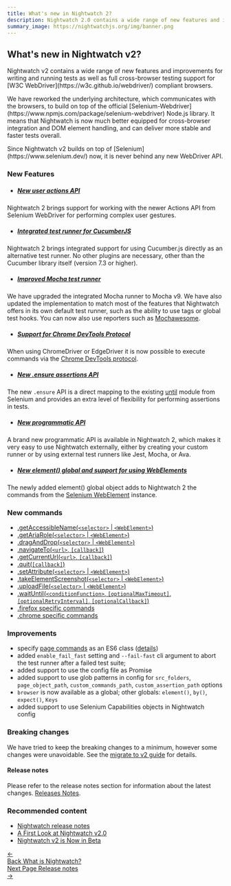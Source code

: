 ```yaml
---
title: What's new in Nightwatch 2?
description: Nightwatch 2.0 contains a wide range of new features and improvements for writing and running tests as well as full cross-browser testing support.
summary_image: https://nightwatchjs.org/img/banner.png
---
```



<div class="page-header"><h2>What's new in Nightwatch v2?</h2></div>

<p>Nightwatch v2 contains a wide range of new features and improvements for writing and running tests as well as full cross-browser testing support for [W3C WebDriver](https://w3c.github.io/webdriver/) compliant browsers.</p>

<p>We have reworked the underlying architecture, which communicates with the browsers, to build on top of the official [Selenium-Webdriver](https://www.npmjs.com/package/selenium-webdriver) Node.js library. It means that Nightwatch is now much better equipped for cross-browser integration and DOM element handling, and can deliver more stable and faster tests overall.</p>

<p>Since Nightwatch v2 builds on top of [Selenium](https://www.selenium.dev/) now, it is never behind any new WebDriver API. </p>

### New Features

- ##### [New user actions API](/api/useractions/)
Nightwatch 2 brings support for working with the newer Actions API from Selenium WebDriver for performing complex user gestures.

- ##### [Integrated test runner for CucumberJS](https://nightwatchjs.org/guide/third-party-runners/cucumberjs-nightwatch-integration.html)
Nightwatch 2 brings integrated support for using Cucumber.js directly as an alternative test runner. No other plugins are necessary, other than the Cucumber library itself (version 7.3 or higher).

- ##### [Improved Mocha test runner](https://nightwatchjs.org/guide/third-party-runners/using-mocha.html)
We have upgraded the integrated Mocha runner to Mocha v9. We have also updated the implementation to match most of the features that Nightwatch offers in its own default test runner, such as the ability to use tags or global test hooks. You can now also use reporters such as [Mochawesome](https://nightwatchjs.org/guide/third-party-runners/using-mocha.html#using-the-mochawesome-reporter).

- ##### [Support for Chrome DevTools Protocol](/api/commands/#using-chrome-devtools-protocol)
When using ChromeDriver or EdgeDriver it is now possible to execute commands via the [Chrome DevTools protocol](https://chromedevtools.github.io/devtools-protocol/).

- ##### [New .ensure assertions API](/api/ensure/)
The new `.ensure` API is a direct mapping to the existing [until](https://www.selenium.dev/selenium/docs/api/javascript/module/selenium-webdriver/lib/until.html) module from Selenium and provides an extra level of flexibility for performing assertions in tests.

- ##### [New programmatic API](/api/programmatic/)
A brand new programmatic API is available in Nightwatch 2, which makes it very easy to use Nightwatch externally, either by creating your custom runner or by using external test runners like Jest, Mocha, or Ava.

- ##### [New element() global and support for using WebElements](/api/element/)
The newly added element() global object adds to Nightwatch 2 the commands from the [Selenium WebElement](https://www.selenium.dev/selenium/docs/api/javascript/module/selenium-webdriver/index_exports_WebElement.html) instance.

### New commands
- [.getAccessibleName(`<selector>` | `<WebElement>`)](https://v2.nightwatchjs.org/api/getAccessibleName.html)
- [.getAriaRole(`<selector>` | `<WebElement>`)](https://v2.nightwatchjs.org/api/getAriaRole.html)
- [.dragAndDrop(`<selector>` | `<WebElement>`)](https://v2.nightwatchjs.org/api/dragAndDrop.html)
- [.navigateTo(`<url>`, `[callback]`)](https://v2.nightwatchjs.org/api/navigateTo.html)
- [.getCurrentUrl(`<url>`, `[callback]`)](https://v2.nightwatchjs.org/api/getCurrentUrl.html)
- [.quit(`[callback]`)](https://v2.nightwatchjs.org/api/quit.html)
- [.setAttribute(`<selector>` | `<WebElement>`)](https://v2.nightwatchjs.org/api/setAttribute.html)
- [.takeElementScreenshot(`<selector>` | `<WebElement>`)](https://v2.nightwatchjs.org/api/takeElementScreenshot.html)
- [.uploadFile(`<selector>` | `<WebElement>`)](https://v2.nightwatchjs.org/api/uploadFile.html)
- [.waitUntil(`<conditionFunction>`, `[optionalMaxTimeout]`, `[optionalRetryInterval]`, `[optionalCallback]`)](https://v2.nightwatchjs.org/api/waitUntil.html)
- [.firefox specific commands](https://v2.nightwatchjs.org/api/commands/#firefox-specific-commands)
- [.chrome specific commands](https://v2.nightwatchjs.org/api/commands/#using-chrome-devtools-protocol)

### Improvements
- specify [page commands](guide/using-page-objects/writing-page-specific-commands.html) as an ES6 class ([details](guide/using-page-objects/writing-page-specific-commands.html))
- added `enable_fail_fast` setting and `--fail-fast` cli argument to abort the test runner after a failed test suite;
- added support to use the config file as Promise
- added support to use glob patterns in config for `src_folders`, `page_object_path`, `custom_commands_path`, `custom_assertion_path` options
- `browser` is now available as a global; other globals: `element()`, `by()`, `expect()`, `Keys`
- added support to use Selenium Capabilities objects in Nightwatch config

### Breaking changes
We have tried to keep the breaking changes to a minimum, however some changes were unavoidable. See the [migrate to v2 guide](https://github.com/nightwatchjs/nightwatch/wiki/Migrating-to-Nightwatch-2.0) for details.

#### Release notes
Please refer to the release notes section for information about the latest changes.
[Releases Notes](https://nightwatchjs.org/guide/overview/whats-new.html).

### Recommended content
- [Nightwatch release notes](https://nightwatchjs.org/guide/overview/whats-new.html)
- [A First Look at Nightwatch v2.0](https://nightwatchjs.org/blog/a-first-look-at-nightwatch-v2.html)
- [Nightwatch v2 is Now in Beta](https://nightwatchjs.org/blog/nightwatch-v2-beta-is-available.html)

<div class="doc-pagination pt-40">
  <div class="previous">
    <a href="https://nightwatchjs.org/guide/overview/what-is-nightwatch.html">
      <span>←</span>
        <div class="d-flex flex-column">
          <span class="smallT">Back</span>
          <span class="bigT">What is Nightwatch?</span>
        </div>
    </a>
  </div>
  <div class="next">
    <a href="https://nightwatchjs.org/guide/overview/whats-new.html">
        <div class="d-flex flex-column">
          <span class="smallT">Next Page</span>
          <span class="bigT">Release notes</span>
        </div>
        <span>→</span>
    </a>
  </div>
</div>
